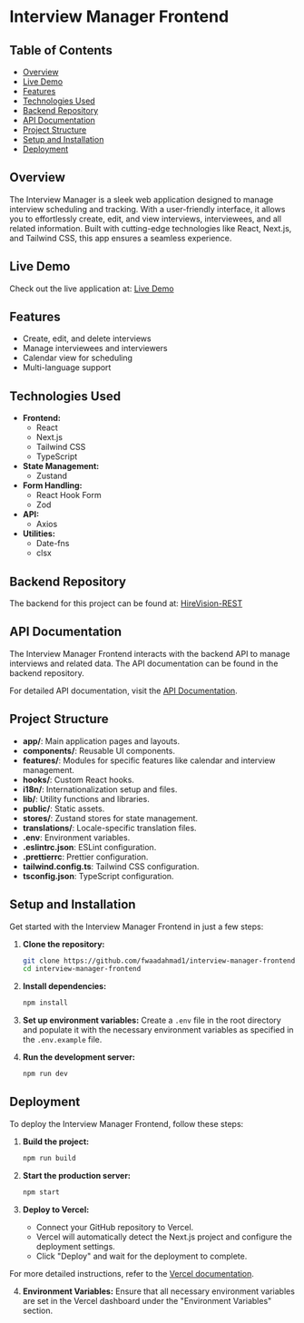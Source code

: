 # Interview Manager Frontend

## Table of Contents

- [Overview](#overview)
- [Live Demo](#live-demo)
- [Features](#features)
- [Technologies Used](#technologies-used)
- [Backend Repository](#backend-repository)
- [API Documentation](#api-documentation)
- [Project Structure](#project-structure)
- [Setup and Installation](#setup-and-installation)
- [Deployment](#deployment)

## Overview

The Interview Manager is a sleek web application designed to manage interview scheduling and tracking. With a user-friendly interface, it allows you to effortlessly create, edit, and view interviews, interviewees, and all related information. Built with cutting-edge technologies like React, Next.js, and Tailwind CSS, this app ensures a seamless experience.

## Live Demo

Check out the live application at: [Live Demo](https://hirevision.vercel.app/)

## Features

- Create, edit, and delete interviews
- Manage interviewees and interviewers
- Calendar view for scheduling
- Multi-language support

## Technologies Used

- **Frontend:**
  - React
  - Next.js
  - Tailwind CSS
  - TypeScript
- **State Management:**
  - Zustand
- **Form Handling:**
  - React Hook Form
  - Zod
- **API:**
  - Axios
- **Utilities:**
  - Date-fns
  - clsx

## Backend Repository

The backend for this project can be found at: [HireVision-REST](https://github.com/ShaneDsouza4/HireVision-REST)

## API Documentation

The Interview Manager Frontend interacts with the backend API to manage interviews and related data. The API documentation can be found in the backend repository.

For detailed API documentation, visit the [API Documentation](https://github.com/ShaneDsouza4/HireVision-REST#api-documentation).

## Project Structure

- **app/**: Main application pages and layouts.
- **components/**: Reusable UI components.
- **features/**: Modules for specific features like calendar and interview management.
- **hooks/**: Custom React hooks.
- **i18n/**: Internationalization setup and files.
- **lib/**: Utility functions and libraries.
- **public/**: Static assets.
- **stores/**: Zustand stores for state management.
- **translations/**: Locale-specific translation files.
- **.env**: Environment variables.
- **.eslintrc.json**: ESLint configuration.
- **.prettierrc**: Prettier configuration.
- **tailwind.config.ts**: Tailwind CSS configuration.
- **tsconfig.json**: TypeScript configuration.

## Setup and Installation

Get started with the Interview Manager Frontend in just a few steps:

1. **Clone the repository:**

   ```sh
   git clone https://github.com/fwaadahmad1/interview-manager-frontend.git
   cd interview-manager-frontend
   ```

2. **Install dependencies:**

   ```sh
   npm install
   ```

3. **Set up environment variables:**
   Create a `.env` file in the root directory and populate it with the necessary environment variables as specified in the `.env.example` file.

4. **Run the development server:**

   ```sh
   npm run dev
   ```

## Deployment

To deploy the Interview Manager Frontend, follow these steps:

1. **Build the project:**

   ```sh
   npm run build
   ```

2. **Start the production server:**

   ```sh
   npm start
   ```

3. **Deploy to Vercel:**
   - Connect your GitHub repository to Vercel.
   - Vercel will automatically detect the Next.js project and configure the deployment settings.
   - Click "Deploy" and wait for the deployment to complete.

For more detailed instructions, refer to the [Vercel documentation](https://vercel.com/docs).

4. **Environment Variables:**
   Ensure that all necessary environment variables are set in the Vercel dashboard under the "Environment Variables" section.
